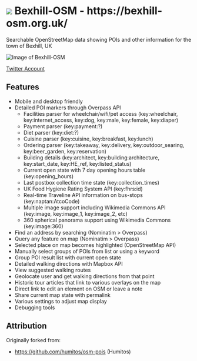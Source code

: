 <h1> <img src="http://bexhill-osm.org.uk/favicon-32x32.png"> Bexhill-OSM - https://bexhill-osm.org.uk/ </h1>

Searchable OpenStreetMap data showing POIs and other information for the town of Bexhill, UK

![Image of Bexhill-OSM](http://bexhill-osm.org.uk/assets/img/preview.jpg)

[Twitter Account](https://twitter.com/BexhillOSM)

## Features
 - Mobile and desktop friendly
 - Detailed POI markers through Overpass API
   - Facilities parser for wheelchair/wifi/pet access (key:wheelchair, key:internet_access, key:dog, key:male, key:female, key:diaper)
   - Payment parser (key:payment:?)
   - Diet parser (key:diet:?)
   - Cuisine parser (key:cuisine, key:breakfast, key:lunch)
   - Ordering parser (key:takeaway, key:delivery, key:outdoor_searing, key:beer_garden, key:reservation)
   - Building details (key:architect, key:building:architecture, key:start_date, key:HE_ref, key:listed_status)
   - Current open state with 7 day opening hours table (key:opening_hours)
   - Last postbox collection time state (key:collection_times)
   - UK Food Hygiene Rating System API (key:fhrs:id)
   - Real-time Traveline API information on bus-stops (key:naptan:AtcoCode)
   - Multiple image support including Wikimedia Commons API (key:image, key:image_1, key:image_2, etc)
   - 360 spherical panorama support using Wikimedia Commons (key:image:360)
 - Find an address by searching (Nominatim > Overpass)
 - Query any feature on map (Nominatim > Overpass)
 - Selected place on map becomes highlighted (OpenStreetMap API)
 - Manually select groups of POIs from list or using a keyword
 - Group POI result list with current open state
 - Detailed walking directions with Mapbox API
 - View suggested walking routes
 - Geolocate user and get walking directions from that point
 - Historic tour articles that link to various overlays on the map
 - Direct link to edit an element on OSM or leave a note
 - Share current map state with permalink
 - Various settings to adjust map display
 - Debugging tools

## Attribution

Originally forked from:
 - https://github.com/humitos/osm-pois (Humitos)
